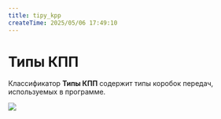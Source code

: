 ```yaml
---
title: tipy_kpp
createTime: 2025/05/06 17:49:10
---
```

# Типы КПП
Классификатор **Типы КПП** содержит типы коробок передач, используемых в программе.

![](image410.png)




